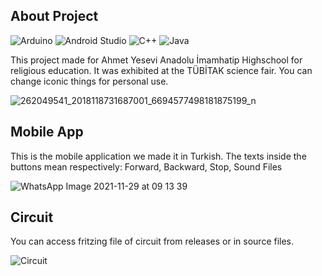 

<h2>About Project</h2>

![Arduino](https://img.shields.io/badge/-Arduino-00979D?style=for-the-badge&logo=Arduino&logoColor=white)
![Android Studio](https://img.shields.io/badge/Android%20Studio-3DDC84.svg?style=for-the-badge&logo=android-studio&logoColor=white)
![C++](https://img.shields.io/badge/c++-%2300599C.svg?style=for-the-badge&logo=c%2B%2B&logoColor=white)
![Java](https://img.shields.io/badge/java-%23ED8B00.svg?style=for-the-badge&logo=java&logoColor=white)
<p>This project made for Ahmet Yesevi Anadolu İmamhatip Highschool for religious education. It was exhibited at the TÜBİTAK science fair. You can change iconic things for personal use.</p>

![262049541_2018118731687001_6694577498181875199_n](https://user-images.githubusercontent.com/46069238/144298443-dc81df48-e051-44dd-9d58-37922084a545.jpg)

<h2>Mobile App</h2>
<p>This is the mobile application we made it in Turkish. The texts inside the buttons mean respectively: Forward, Backward, Stop, Sound Files</p>

![WhatsApp Image 2021-11-29 at 09 13 39](https://user-images.githubusercontent.com/46069238/144298344-0cbd3691-97a7-40b4-aab1-1698d2a347f0.jpeg)

<h2>Circuit</h2>
<p>You can access fritzing file of circuit from releases or in source files.</p>

![Circuit](https://user-images.githubusercontent.com/46069238/144193045-c22edb33-9b63-449d-9f99-e7f890a14626.jpg)
